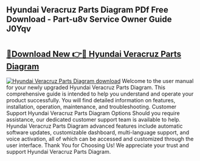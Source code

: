 ## Hyundai Veracruz Parts Diagram PDf Free Download - Part-u8v Service Owner Guide J0Yqv

# <h2><a href="http://dfsazsw.blite.top/?on=Hyundai+Veracruz+Parts+Diagram">🔗Download New 👉🔴 Hyundai Veracruz Parts Diagram</a></h2>

[![Hyundai Veracruz Parts Diagram download](https://i.imgur.com/lujVjoI.png)](http://dfsazsw.blite.top/?on=Hyundai+Veracruz+Parts+Diagram)
Welcome to the user manual for your newly upgraded Hyundai Veracruz Parts Diagram. This comprehensive guide is intended to help you understand and operate your product successfully. You will find detailed information on features, installation, operation, maintenance, and troubleshooting. Customer Support Hyundai Veracruz Parts Diagram Options Should you require assistance, our dedicated customer support team is available to help. Hyundai Veracruz Parts Diagram advanced features include automatic software updates, customizable dashboard, multi-language support, and voice activation, all of which can be accessed and customized through the user interface. Thank You for Choosing Us! We appreciate your trust and support Hyundai Veracruz Parts Diagram.
